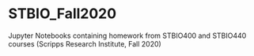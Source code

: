 # STBIO_Fall2020
Jupyter Notebooks containing homework from STBIO400 and STBIO440 courses (Scripps Research Institute, Fall 2020)
